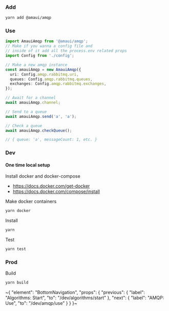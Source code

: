 
### Add

```bash
yarn add @amaui/amqp
```

### Use

```ts
import AmauiAmqp from '@amaui/amqp';
// Make if you wanna a config file and
// inside of it add all the process.env related props
import Config from './config';

// Make a new amqp instance
const amauiAmqp = new AmauiAmqp({
  uri: Config.amqp.rabbitmq.uri,
  queues: Config.amqp.rabbitmq.queues,
  exchanges: Config.amqp.rabbitmq.exchanges,
});

// Await for a channel
await amauiAmqp.channel;

// Send to a queue
await amauiAmqp.send('a', 'a');

// Check a queue
await amauiAmqp.checkQueue();

// { queue: 'a', messageCount: 1, etc. }
```

### Dev

#### One time local setup

Install docker and docker-compose

- https://docs.docker.com/get-docker
- https://docs.docker.com/compose/install

Make docker containers

```bash
yarn docker
```

Install

```bash
yarn
```

Test

```bash
yarn test
```

### Prod

Build

```bash
yarn build
```

~{
  "element": "BottomNavigation",
  "props": {
    "previous": {
      "label": "Algorithms: Start",
      "to": "/dev/algorithms/start"
    },
    "next": {
      "label": "AMQP: Use",
      "to": "/dev/amqp/use"
    }
  }
}~
